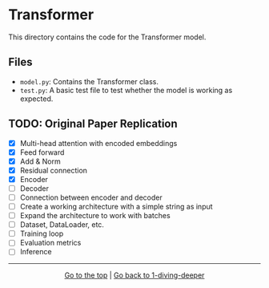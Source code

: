 # Transformer

This directory contains the code for the Transformer model.

## Files

- `model.py`: Contains the Transformer class.
- `test.py`: A basic test file to test whether the model is working as expected.

## TODO: Original Paper Replication

- [x] Multi-head attention with encoded embeddings
- [x] Feed forward
- [x] Add & Norm
- [x] Residual connection
- [x] Encoder
- [ ] Decoder
- [ ] Connection between encoder and decoder
- [ ] Create a working architecture with a simple string as input
- [ ] Expand the architecture to work with batches
- [ ] Dataset, DataLoader, etc.
- [ ] Training loop
- [ ] Evaluation metrics
- [ ] Inference

---

<p align="center">
    <a href="#table-of-contents">Go to the top</a> | <a href="../1-diving-deeper/README.md">Go back to 1-diving-deeper</a>
</p>
